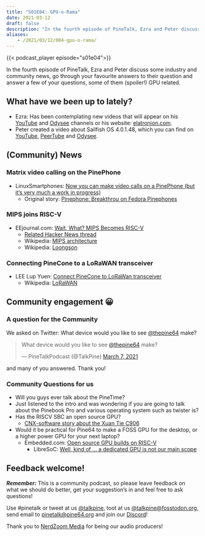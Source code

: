 ```yaml
---
title: "S01E04: GPU-o-Rama"
date: 2021-03-12
draft: false
description: "In the fourth episode of PineTalk, Ezra and Peter discuss Matrix video calling on the PinePhone, open source GPUs on RISC-V and go though your Twitter feedback concerning what you’d like to see PINE64 produce next."
aliases:
    - /2021/03/12/004-gpu-o-rama/
---
```


{{< podcast_player episode="s01e04">}}

In the fourth episode of PineTalk, Ezra and Peter discuss some industry and community news, go through your favourite answers to their question and answer a few of your questions, some of them (spoiler!) GPU related.

## What have we been up to lately?

* Ezra: Has been contemplating new videos that will appear on his [YouTube](https://www.youtube.com/channel/UCLN0SPhQo4jAPpTFNsxUnMg) and [Odysee](https://odysee.com/@Elatronion:a) channels or his website: [elatronion.com](https://elatronion.com/).
* Peter created a video about Sailfish OS 4.0.1.48, which you can find on [YouTube](https://elatronion.com/), [PeerTube](https://devtube.dev-wiki.de/videos/watch/b8810def-644e-4448-b24e-4d33d6a6fa9a) and [Odysee](https://odysee.com/@linmob:3/sailfish-os-4.0.1.48-on-the-pinephone:9).

## (Community) News

### Matrix video calling on the PinePhone

* LinuxSmartphones: [Now you can make video calls on a PinePhone (but it’s very much a work in progress)](https://linuxsmartphones.com/now-you-can-make-video-calls-on-a-pinephone-but-its-very-much-a-work-in-progress/)
  * Original story: [Pinephone: Breakthrou on Fedora Pinephones](https://marius.bloggt-in-braunschweig.de/2021/03/04/pinephone-breakthrou-on-fedora-pinephones/)

### MIPS joins RISC-V

* EEjournal.com: [Wait, What? MIPS Becomes RISC-V](https://www.eejournal.com/article/wait-what-mips-becomes-risc-v/)
  * [Related Hacker News thread](https://news.ycombinator.com/item?id=26389006)
  * Wikipedia: [MIPS architecture](https://en.wikipedia.org/wiki/MIPS_architecture)
  * Wikipedia: [Loongson](https://en.wikipedia.org/wiki/Loongson)

### Connecting PineCone to a LoRaWAN transceiver

* LEE Lup Yuen: [Connect PineCone to LoRaWan transceiver](https://lupyuen.github.io/articles/lora)
  * Wikipedia: [LoRaWAN](https://en.wikipedia.org/wiki/LoRa#LoRaWAN) 

## Community engagement 😀
### A question for the Community

We asked on Twitter: What device would you like to see [@thepine64](https://twitter.com/thepine64) make?

> What device would you like to see [@thepine64](https://twitter.com/thepine64) make?
> 
> — PineTalkPodcast (@TalkPine) [March 7, 2021](https://twitter.com/TalkPine/status/1368602846975909890?ref_src=twsrc%5Etfw)

and many of you answered. Thank you!

### Community Questions for us

* Will you guys ever talk about the PineTime?
* Just listened to the intro and was wondering if you are going to talk about the Pinebook Pro and various operating system such as twister is?
* Has the RISCV SBC an open source GPU?
  * [CNX-software story about the Xuan Tie C906](https://www.cnx-software.com/2020/11/09/xuantie-c906-based-allwinner-risc-v-processor-to-power-12-linux-sbcs/)
* Would it be practical for Pine64 to make a FOSS GPU for the desktop, or a higher power GPU for your next laptop?
  * Embedded.com: [Open source GPU builds on RISC-V](https://www.embedded.com/open-source-gpu-builds-on-risc-v/)
    * LibreSoC: [Well, kind of … a dedicated GPU is not our main scope](https://libre-soc.org/3d_gpu/)

## Feedback welcome!

***Remember:*** This is a community podcast, so please leave feedback on what we should do better, get your suggestion’s in and feel free to ask questions!

Use #pinetalk or tweet at us [@talkpine](https://twitter.com/talkpine), toot at us [@talkpine@fosstodon.org](https://fosstodon.org/@talkpine), send email to pinetalk@pine64.org and join our [Discord](https://discord.gg/NNTUZhNqvN)!

Thank you to [NerdZoom Media](https://nerdzoom.media/) for being our audio producers!
